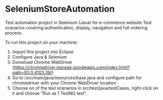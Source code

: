 # SeleniumStoreAutomation
Test automation project in Selenium (Java) for e-commerce website
Test scenarios covering authentication, display, navigation and full ordering process.

To run this project on your machine:
1. Import this project into Eclipse
2. Configure Java & Selenium
3. Donwload Chrome WebDriver (https://chromedriver.storage.googleapis.com/index.html?path=83.0.4103.39/) 
4. Go to /src/main/java/resources/base.java and configure path for chromedriver with your Chrome WebDriver location
5. Choose on of the test scenarios in src/test/java/testCases, right-click on it and choose "Run as 1 TestNG test".
